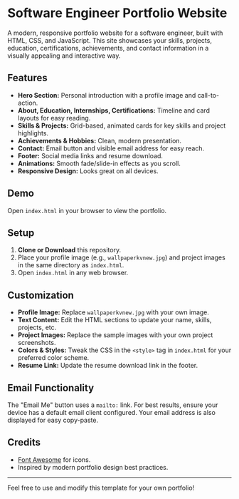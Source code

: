 # Software Engineer Portfolio Website

A modern, responsive portfolio website for a software engineer, built with HTML, CSS, and JavaScript. This site showcases your skills, projects, education, certifications, achievements, and contact information in a visually appealing and interactive way.

## Features
- **Hero Section:** Personal introduction with a profile image and call-to-action.
- **About, Education, Internships, Certifications:** Timeline and card layouts for easy reading.
- **Skills & Projects:** Grid-based, animated cards for key skills and project highlights.
- **Achievements & Hobbies:** Clean, modern presentation.
- **Contact:** Email button and visible email address for easy reach.
- **Footer:** Social media links and resume download.
- **Animations:** Smooth fade/slide-in effects as you scroll.
- **Responsive Design:** Looks great on all devices.

## Demo
Open `index.html` in your browser to view the portfolio.

## Setup
1. **Clone or Download** this repository.
2. Place your profile image (e.g., `wallpaperkvnew.jpg`) and project images in the same directory as `index.html`.
3. Open `index.html` in any web browser.

## Customization
- **Profile Image:** Replace `wallpaperkvnew.jpg` with your own image.
- **Text Content:** Edit the HTML sections to update your name, skills, projects, etc.
- **Project Images:** Replace the sample images with your own project screenshots.
- **Colors & Styles:** Tweak the CSS in the `<style>` tag in `index.html` for your preferred color scheme.
- **Resume Link:** Update the resume download link in the footer.

## Email Functionality
The "Email Me" button uses a `mailto:` link. For best results, ensure your device has a default email client configured. Your email address is also displayed for easy copy-paste.

## Credits
- [Font Awesome](https://fontawesome.com/) for icons.
- Inspired by modern portfolio design best practices.

---
Feel free to use and modify this template for your own portfolio! 